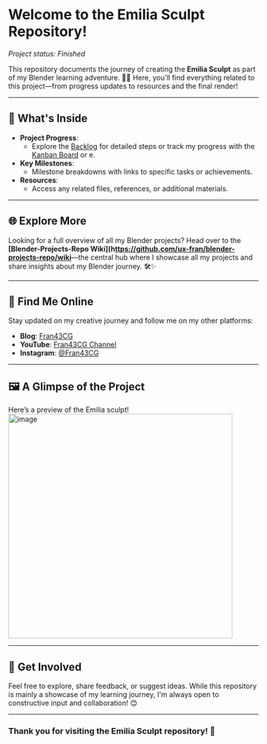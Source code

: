 # Welcome to the Emilia Sculpt Repository!
_Project status: Finished_

This repository documents the journey of creating the **Emilia Sculpt** as part of my Blender learning adventure. 🎨✨ Here, you'll find everything related to this project—from progress updates to resources and the final render!

---

## 📌 What's Inside

- **Project Progress**:
  - Explore the [Backlog](https://github.com/users/ux-fran/projects/65) for detailed steps or track my progress with the [Kanban Board](https://github.com/users/ux-fran/projects/65/views/2) or e.
- **Key Milestones**:
  - Milestone breakdowns with links to specific tasks or achievements.
- **Resources**:
  - Access any related files, references, or additional materials.

---

## 🌐 Explore More

Looking for a full overview of all my Blender projects? Head over to the **[Blender-Projects-Repo Wiki](h[ttps://github.com/ux-fran/blender-projects-repo/wiki](https://github.com/ux-fran/blender-projects-main-hub-repo/wiki)**—the central hub where I showcase all my projects and share insights about my Blender journey. 🛠️✨

---

## 🔗 Find Me Online

Stay updated on my creative journey and follow me on my other platforms:

- **Blog**: [Fran43CG](https://www.fran43cg.com)  
- **YouTube**: [Fran43CG Channel](https://www.youtube.com/@Fran43CG)  
- **Instagram**: [@Fran43CG](https://www.instagram.com/fran43cg/)  

---

## 🖼️ A Glimpse of the Project

Here’s a preview of the Emilia sculpt! 
<img width="451" alt="image" src="https://github.com/user-attachments/assets/98e0476a-aec1-46c2-a444-37f25cb1c27a">

---

## 🤝 Get Involved

Feel free to explore, share feedback, or suggest ideas. While this repository is mainly a showcase of my learning journey, I'm always open to constructive input and collaboration! 😊

---

### Thank you for visiting the Emilia Sculpt repository! 🎉


